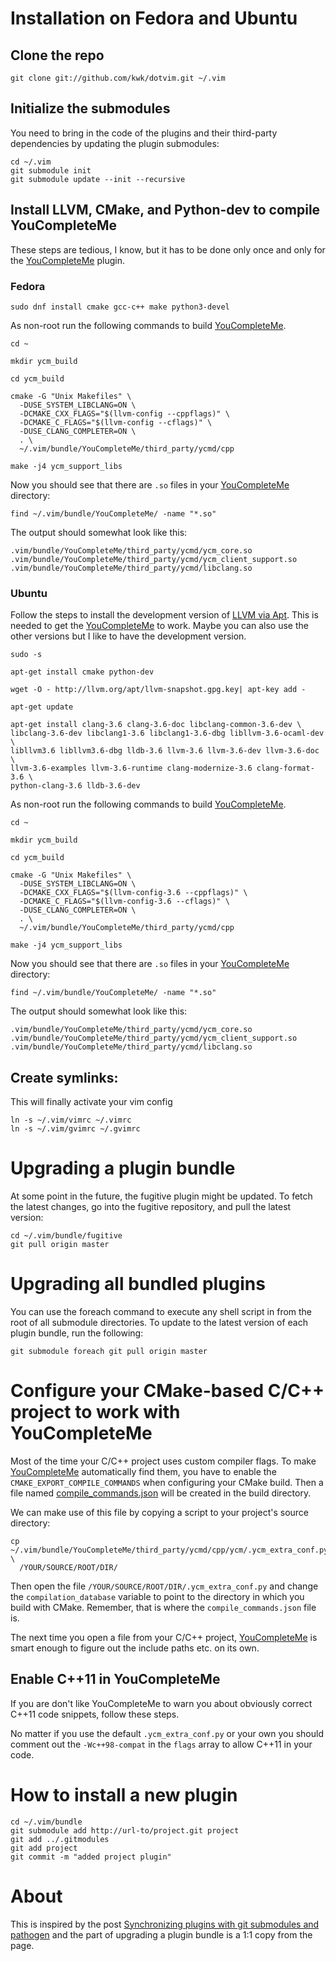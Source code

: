 # Installation on Fedora and Ubuntu

## Clone the repo

    git clone git://github.com/kwk/dotvim.git ~/.vim

## Initialize the submodules

You need to bring in the code of the plugins and their third-party dependencies by updating the plugin submodules:

    cd ~/.vim
    git submodule init
    git submodule update --init --recursive

## Install LLVM, CMake, and Python-dev to compile YouCompleteMe

These steps are tedious, I know, but it has to be done only once and only for the
[YouCompleteMe][3] plugin.

### Fedora

    sudo dnf install cmake gcc-c++ make python3-devel

As non-root run the following commands to build [YouCompleteMe][3].

    cd ~
    
    mkdir ycm_build
    
    cd ycm_build
    
    cmake -G "Unix Makefiles" \
      -DUSE_SYSTEM_LIBCLANG=ON \
      -DCMAKE_CXX_FLAGS="$(llvm-config --cppflags)" \
      -DCMAKE_C_FLAGS="$(llvm-config --cflags)" \
      -DUSE_CLANG_COMPLETER=ON \
      . \
      ~/.vim/bundle/YouCompleteMe/third_party/ycmd/cpp

    make -j4 ycm_support_libs

Now you should see that there are `.so` files in your [YouCompleteMe][3]
directory:

    find ~/.vim/bundle/YouCompleteMe/ -name "*.so"

The output should somewhat look like this:

    .vim/bundle/YouCompleteMe/third_party/ycmd/ycm_core.so
    .vim/bundle/YouCompleteMe/third_party/ycmd/ycm_client_support.so
    .vim/bundle/YouCompleteMe/third_party/ycmd/libclang.so

### Ubuntu

Follow the steps to install the development version of [LLVM via Apt][2]. This is needed to get the [YouCompleteMe][3] to work. Maybe you can also use the other versions but I like to have the development version.

    sudo -s

    apt-get install cmake python-dev

    wget -O - http://llvm.org/apt/llvm-snapshot.gpg.key| apt-key add -

    apt-get update
    
    apt-get install clang-3.6 clang-3.6-doc libclang-common-3.6-dev \
    libclang-3.6-dev libclang1-3.6 libclang1-3.6-dbg libllvm-3.6-ocaml-dev \
    libllvm3.6 libllvm3.6-dbg lldb-3.6 llvm-3.6 llvm-3.6-dev llvm-3.6-doc \
    llvm-3.6-examples llvm-3.6-runtime clang-modernize-3.6 clang-format-3.6 \
    python-clang-3.6 lldb-3.6-dev

As non-root run the following commands to build [YouCompleteMe][3].

    cd ~
    
    mkdir ycm_build
    
    cd ycm_build
    
    cmake -G "Unix Makefiles" \
      -DUSE_SYSTEM_LIBCLANG=ON \
      -DCMAKE_CXX_FLAGS="$(llvm-config-3.6 --cppflags)" \
      -DCMAKE_C_FLAGS="$(llvm-config-3.6 --cflags)" \
      -DUSE_CLANG_COMPLETER=ON \
      . \
      ~/.vim/bundle/YouCompleteMe/third_party/ycmd/cpp

    make -j4 ycm_support_libs

Now you should see that there are `.so` files in your [YouCompleteMe][3]
directory:

    find ~/.vim/bundle/YouCompleteMe/ -name "*.so"

The output should somewhat look like this:

    .vim/bundle/YouCompleteMe/third_party/ycmd/ycm_core.so
    .vim/bundle/YouCompleteMe/third_party/ycmd/ycm_client_support.so
    .vim/bundle/YouCompleteMe/third_party/ycmd/libclang.so

## Create symlinks:

This will finally activate your vim config

    ln -s ~/.vim/vimrc ~/.vimrc
    ln -s ~/.vim/gvimrc ~/.gvimrc

# Upgrading a plugin bundle

At some point in the future, the fugitive plugin might be updated. To fetch the
latest changes, go into the fugitive repository, and pull the latest version:

    cd ~/.vim/bundle/fugitive
    git pull origin master

# Upgrading all bundled plugins

You can use the foreach command to execute any shell script in from the root of
all submodule directories. To update to the latest version of each plugin
bundle, run the following:

    git submodule foreach git pull origin master


# Configure your CMake-based C/C++ project to work with YouCompleteMe

Most of the time your C/C++ project uses custom compiler flags. To make
[YouCompleteMe][3] automatically find them, you have to enable the
`CMAKE_EXPORT_COMPILE_COMMANDS` when configuring your CMake build. Then a file
named [compile_commands.json][4] will be created in the build directory.

We can make use of this file by copying a script to your project's source
directory:

    cp ~/.vim/bundle/YouCompleteMe/third_party/ycmd/cpp/ycm/.ycm_extra_conf.py \
      /YOUR/SOURCE/ROOT/DIR/

Then open the file `/YOUR/SOURCE/ROOT/DIR/.ycm_extra_conf.py` and change the
`compilation_database` variable to point to the directory in which you build
with CMake. Remember, that is where the `compile_commands.json` file is.

The next time you open a file from your C/C++ project, [YouCompleteMe][3] is
smart enough to figure out the include paths etc. on its own.

## Enable C++11 in YouCompleteMe

If you are don't like YouCompleteMe to warn you about obviously correct C++11
code snippets, follow these steps.

No matter if you use the default `.ycm_extra_conf.py` or your own you should
comment out the `-Wc++98-compat` in the `flags` array to allow C++11 in your
code.

# How to install a new plugin

    cd ~/.vim/bundle
    git submodule add http://url-to/project.git project
    git add ../.gitmodules 
    git add project
    git commit -m "added project plugin"

# About

This is inspired by the post [Synchronizing plugins with git submodules and
pathogen][1] and the part of upgrading a plugin bundle is a 1:1 copy from the page. 

[1]: http://vimcasts.org/episodes/synchronizing-plugins-with-git-submodules-and-pathogen/
[2]: http://llvm.org/apt/
[3]: https://github.com/Valloric/YouCompleteMe 
[4]: http://clang.llvm.org/docs/JSONCompilationDatabase.html
